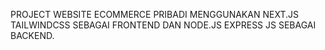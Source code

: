 PROJECT WEBSITE ECOMMERCE  PRIBADI MENGGUNAKAN NEXT.JS TAILWINDCSS SEBAGAI FRONTEND DAN NODE.JS EXPRESS JS SEBAGAI BACKEND.